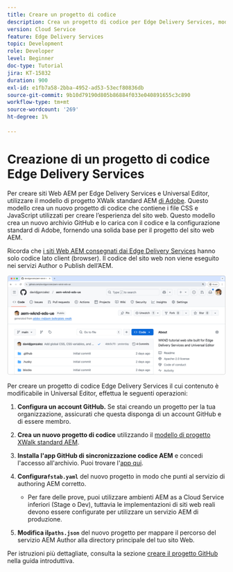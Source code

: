```yaml
---
title: Creare un progetto di codice
description: Crea un progetto di codice per Edge Delivery Services, modificabile tramite l’Editor universale.
version: Cloud Service
feature: Edge Delivery Services
topic: Development
role: Developer
level: Beginner
doc-type: Tutorial
jira: KT-15832
duration: 900
exl-id: e1fb7a58-2bba-4952-ad53-53ecf80836db
source-git-commit: 9b10d79190d805b86884f033e040891655c3c890
workflow-type: tm+mt
source-wordcount: '269'
ht-degree: 1%

---
```


# Creazione di un progetto di codice Edge Delivery Services

Per creare siti Web AEM per Edge Delivery Services e Universal Editor, utilizzare il modello di progetto XWalk standard AEM [di Adobe](https://github.com/adobe-rnd/aem-boilerplate-xwalk). Questo modello crea un nuovo progetto di codice che contiene i file CSS e JavaScript utilizzati per creare l’esperienza del sito web. Questo modello crea un nuovo archivio GitHub e lo carica con il codice e la configurazione standard di Adobe, fornendo una solida base per il progetto del sito web AEM.

Ricorda che [i siti Web AEM consegnati dai Edge Delivery Services](https://experienceleague.adobe.com/en/docs/experience-manager-learn/sites/edge-delivery-services/overview) hanno solo codice lato client (browser). Il codice del sito web non viene eseguito nei servizi Author o Publish dell’AEM.

![Nuovo progetto Edge Delivery Services](./assets/1-new-project/new-project.png)

Per creare un progetto di codice Edge Delivery Services il cui contenuto è modificabile in Universal Editor, effettua le seguenti operazioni:

1. **Configura un account GitHub.** Se stai creando un progetto per la tua organizzazione, assicurati che questa disponga di un account GitHub e di essere membro.
2. **Crea un nuovo progetto di codice** utilizzando il [modello di progetto XWalk standard AEM](https://github.com/adobe-rnd/aem-boilerplate-xwalk).
3. **Installa l&#39;app GitHub di sincronizzazione codice AEM** e concedi l&#39;accesso all&#39;archivio. Puoi trovare l&#39;[app qui](https://github.com/apps/aem-code-sync).
4. **Configura`fstab.yaml`** del nuovo progetto in modo che punti al servizio di authoring AEM corretto.

   * Per fare delle prove, puoi utilizzare ambienti AEM as a Cloud Service inferiori (Stage o Dev), tuttavia le implementazioni di siti web reali devono essere configurate per utilizzare un servizio AEM di produzione.

5. **Modifica il`paths.json`** del nuovo progetto per mappare il percorso del servizio AEM Author alla directory principale del tuo sito Web.

Per istruzioni più dettagliate, consulta la sezione [creare il progetto GitHub](https://experienceleague.adobe.com/en/docs/experience-manager-cloud-service/content/edge-delivery/wysiwyg-authoring/edge-dev-getting-started#create-github-project) nella guida introduttiva.
